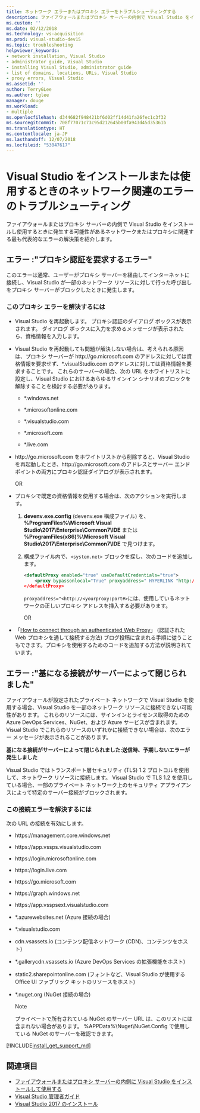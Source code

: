 ```yaml
---
title: ネットワーク エラーまたはプロキシ エラーをトラブルシューティングする
description: ファイアウォールまたはプロキシ サーバーの内側で Visual Studio をインストールし使用するときに発生する可能性があるネットワークまたはプロキシに関連するエラーの解決策を探します。
ms.custom: ''
ms.date: 02/12/2018
ms.technology: vs-acquisition
ms.prod: visual-studio-dev15
ms.topic: troubleshooting
helpviewer_keywords:
- network installation, Visual Studio
- administrator guide, Visual Studio
- installing Visual Studio, administrator guide
- list of domains, locations, URLs, Visual Studio
- proxy errors, Visual Studio
ms.assetid: ''
author: TerryGLee
ms.author: tglee
manager: douge
ms.workload:
- multiple
ms.openlocfilehash: d344682f948421bf6d02ff14d41fa26fec1c3f32
ms.sourcegitcommit: 708f77071c73c95d212645b00fa943d45d35361b
ms.translationtype: HT
ms.contentlocale: ja-JP
ms.lasthandoff: 12/07/2018
ms.locfileid: "53047617"
---
```

# <a name="troubleshooting-network-related-errors-when-you-install-or-use-visual-studio"></a>Visual Studio をインストールまたは使用するときのネットワーク関連のエラーのトラブルシューティング

ファイアウォールまたはプロキシ サーバーの内側で Visual Studio をインストールし使用するときに発生する可能性があるネットワークまたはプロキシに関連する最も代表的なエラーの解決策を紹介します。

## <a name="error-proxy-authorization-required"></a>エラー :"プロキシ認証を要求するエラー"

このエラーは通常、ユーザーがプロキシ サーバーを経由してインターネットに接続し、Visual Studio が一部のネットワーク リソースに対して行った呼び出しをプロキシ サーバーがブロックしたときに発生します。

### <a name="to-fix-this-proxy-error"></a>このプロキシ エラーを解決するには

- Visual Studio を再起動します。 プロキシ認証のダイアログ ボックスが表示されます。 ダイアログ ボックスに入力を求めるメッセージが表示されたら、資格情報を入力します。

- Visual Studio を再起動しても問題が解決しない場合は、考えられる原因は、プロキシ サーバーが http:&#47;&#47;go.microsoft.com のアドレスに対しては資格情報を要求せず、&#42;.visualStudio.com のアドレスに対しては資格情報を要求することです。 これらのサーバーの場合、次の URL をホワイトリストに設定し、Visual Studio におけるあらゆるサインイン シナリオのブロックを解除することを検討する必要があります。

    - &#42;.windows.net

    - &#42;.microsoftonline.com

    - &#42;.visualstudio.com

    - &#42;.microsoft.com

    - &#42;.live.com

- http:&#47;&#47;go.microsoft.com をホワイトリストから削除すると、Visual Studio を再起動したとき、http:&#47;&#47;go.microsoft.com のアドレスとサーバー エンドポイントの両方にプロキシ認証ダイアログが表示されます。

    OR

- プロキシで既定の資格情報を使用する場合は、次のアクションを実行します。

  1. **devenv.exe.config** (devenv.exe 構成ファイル) を、**%ProgramFiles%\Microsoft Visual Studio\2017\Enterprise\Common7\IDE** または **%ProgramFiles(x86)%\Microsoft Visual Studio\2017\Enterprise\Common7\IDE** で見つけます。

  2. 構成ファイル内で、`<system.net>` ブロックを探し、次のコードを追加します。

      ```xml
      <defaultProxy enabled="true" useDefaultCredentials="true">
          <proxy bypassonlocal="True" proxyaddress=" HYPERLINK "http://<yourproxy:port#>" http://<yourproxy:port#>"/>
      </defaultProxy>
      ```

      `proxyaddress="<http://<yourproxy:port#>`には、使用しているネットワークの正しいプロキシ アドレスを挿入する必要があります。

     OR

- 「[How to connect through an authenticated Web Proxy](https://blogs.msdn.microsoft.com/rido/2010/05/06/how-to-connect-to-tfs-through-authenticated-web-proxy/)」 (認証された Web プロキシを通して接続する方法) ブログ投稿に含まれる手順に従うこともできます。プロキシを使用するためのコードを追加する方法が説明されています。

## <a name="error-the-underlying-connection-was-closed"></a>エラー :"基になる接続がサーバーによって閉じられました"

ファイアウォールが設定されたプライベート ネットワークで Visual Studio を使用する場合、Visual Studio を一部のネットワーク リソースに接続できない可能性があります。 これらのリソースには、サインインとライセンス取得のための Azure DevOps Services、NuGet、および Azure サービスが含まれます。 Visual Studio でこれらのリソースのいずれかに接続できない場合は、次のエラー メッセージが表示されることがあります。

  **基になる接続がサーバーによって閉じられました:送信時、予期しないエラーが発生しました**

Visual Studio ではトランスポート層セキュリティ (TLS) 1.2 プロトコルを使用して、ネットワーク リソースに接続します。 Visual Studio で TLS 1.2 を使用している場合、一部のプライベート ネットワーク上のセキュリティ アプライアンスによって特定のサーバー接続がブロックされます。

### <a name="to-fix-this-connection-error"></a>この接続エラーを解決するには

次の URL の接続を有効にします。

- https:&#47;&#47;management.core.windows.net

- https:&#47;&#47;app.vssps.visualstudio.com

- https:&#47;&#47;login.microsoftonline.com

- https:&#47;&#47;login.live.com

- https:&#47;&#47;go.microsoft.com

- https:&#47;&#47;graph.windows.net

- https:&#47;&#47;app.vsspsext.visualstudio.com

- &#42;.azurewebsites.net (Azure 接続の場合)

- &#42;.visualstudio.com

- cdn.vsassets.io (コンテンツ配信ネットワーク (CDN)、コンテンツをホスト)

- &#42;.gallerycdn.vsassets.io (Azure DevOps Services の拡張機能をホスト)

- static2.sharepointonline.com (フォントなど、Visual Studio が使用する Office UI ファブリック キットのリソースをホスト)

- &#42;.nuget.org (NuGet 接続の場合)

  > [!NOTE]
  > プライベートで所有されている NuGet のサーバー URL は、このリストには含まれない場合があります。 %APPData%\Nuget\NuGet.Config で使用している NuGet のサーバーを確認できます。

[!INCLUDE[install_get_support_md](includes/install_get_support_md.md)]

## <a name="see-also"></a>関連項目

* [ファイアウォールまたはプロキシ サーバーの内側に Visual Studio をインストールして使用する](install-and-use-visual-studio-behind-a-firewall-or-proxy-server.md)
* [Visual Studio 管理者ガイド](visual-studio-administrator-guide.md)
* [Visual Studio 2017 のインストール](install-visual-studio.md)
